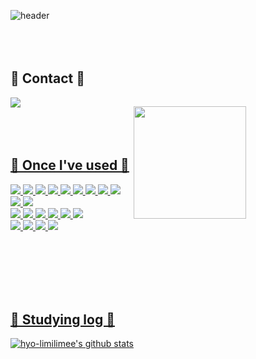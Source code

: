 ![header](https://capsule-render.vercel.app/api?type=waving&color=0:99ccff,100:ccccff&height=300&section=header&text=Hyo%20Rim%20&animation=twinkling&fontSize=75&fontColor=ffffff)
<br/><br><br/><br>

## 💌 Contact 💌 
<div style="display:flex; flex-direction:row;">
    <a href="mailto:1001lily0426@gmail.com">
    <img src="https://img.shields.io/badge/gmail-EA4335?style=for-the-badge&logo=java&logoColor=white">
<br/><br><br/><br>
        
## 🧡 Once I've used 🧡

<img src="https://img.shields.io/badge/JAVA-007396?style=for-the-badge&logo=java&logoColor=white">

<img src="https://img.shields.io/badge/python-3776AB?style=for-the-badge&logo=python&logoColor=white">

<img src="https://img.shields.io/badge/C-A8B9CC?style=for-the-badge&logo=c&logoColor=white">

<img src="https://img.shields.io/badge/cplusplus-00599C?style=for-the-badge&logo=cplusplus&logoColor=white">

<img src="https://img.shields.io/badge/mysql-4479A1?style=for-the-badge&logo=mysql&logoColor=white">

<img src="https://img.shields.io/badge/JavaScript-F7DF1E?style=for-the-badge&logo=javascript&logoColor=white">

<img src="https://img.shields.io/badge/kotlin-7F52FF?style=for-the-badge&logo=kotlin&logoColor=white">

<img src="https://img.shields.io/badge/Node.js-339933?style=for-the-badge&logo=nodedotjs&logoColor=white">

<img src="https://img.shields.io/badge/html5-E34F26?style=for-the-badge&logo=html5&logoColor=white">
<br>
<img src="https://img.shields.io/badge/spring-6DB33F?style=for-the-badge&logo=spring&logoColor=white">

<img src="https://img.shields.io/badge/springboot-6DB33F?style=for-the-badge&logo=springboot&logoColor=white">
<br>
<img src="https://img.shields.io/badge/Android Studio-3DDC84?style=for-the-badge&logo=androidstudio&logoColor=white">

<img src="https://img.shields.io/badge/Git-F05032?style=for-the-badge&logo=git&logoColor=white">

<img src="https://img.shields.io/badge/Eclipse-2C2255?style=for-the-badge&logo=eclipse&logoColor=white">

<img src="https://img.shields.io/badge/intellijidea-000000?style=for-the-badge&logo=intellijidea&logoColor=white">

<img src="https://img.shields.io/badge/visualstudio-5C2D91?style=for-the-badge&logo=visualstudio&logoColor=white">

<img src="https://img.shields.io/badge/visualstudiocode-007ACC?style=for-the-badge&logo=visualstudiocode&logoColor=white">
<br>
<img src="https://img.shields.io/badge/Tistory-5C2D91?style=for-the-badge&logo=tistory&logoColor=white">

<img src="https://img.shields.io/badge/velog-20C997?style=for-the-badge&logo=velog&logoColor=white">

<img src="https://img.shields.io/badge/Figma-F24E1E?style=for-the-badge&logo=figma&logoColor=white">

<img src="https://img.shields.io/badge/GitHub-181717?style=for-the-badge&logo=github&logoColor=white">

<br/><br><br/><br><br>


## 💛 Studying log 💛
![hyo-limilimee's github stats](https://github-readme-stats.vercel.app/api?username=hyo-limilimee&show_icons=true&theme=radical) 
 
<a href="https://github.com/imysh578"><img align="center" style="height:180px" src="https://github-readme-stats.vercel.app/api/top-langs/?username=hyo-limilimee&layout=compact&theme=nord&hide_border=true" /></a> 

<br/><br><br/><br>
